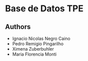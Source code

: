 # Base de Datos TPE

## Authors

* Ignacio Nicolas Negro Caino
* Pedro Remigio Pingarilho
* Ximena Zuberbuhler
* Maria Florencia Monti
